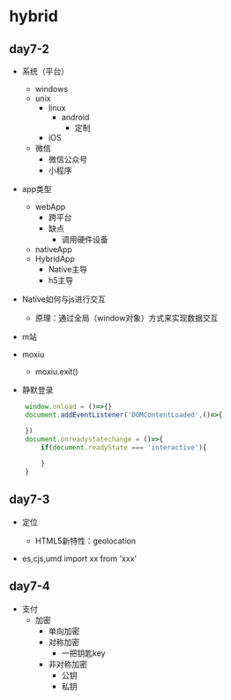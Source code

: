 # hybrid

## day7-2
* 系统（平台）
    * windows
    * unix
        * linux
            * android
                * 定制
        * iOS
    * 微信
        * 微信公众号
        * 小程序
* app类型
    * webApp
        * 跨平台
        * 缺点
            * 调用硬件设备
    * nativeApp
    * HybridApp
        * Native主导
        * h5主导

* Native如何与js进行交互
    * 原理：通过全局（window对象）方式来实现数据交互


* m站
* moxiu
    * moxiu.exit()
* 静默登录

```js
    window.onload = ()=>{}
    document.addEventListener('DOMContentLoaded',()=>{

    })
    document.onreadystatechange = ()=>{
        if(document.readyState === 'interactive'){
            
        }
    }

```

## day7-3
* 定位
    * HTML5新特性：geolocation

* es,cjs,umd
    import xx from 'xxx'

## day7-4
* 支付
    * 加密
        * 单向加密
        * 对称加密
            * 一把钥匙key
        * 非对称加密
            * 公钥
            * 私钥